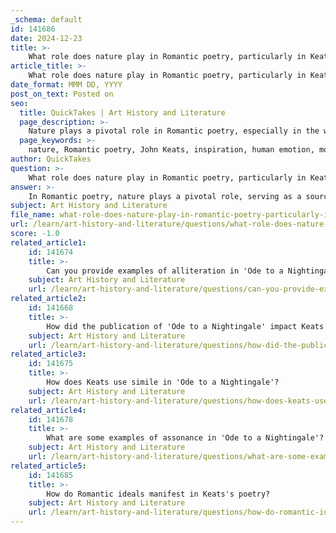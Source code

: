 ```yaml
---
_schema: default
id: 141686
date: 2024-12-23
title: >-
    What role does nature play in Romantic poetry, particularly in Keats's work?
article_title: >-
    What role does nature play in Romantic poetry, particularly in Keats's work?
date_format: MMM DD, YYYY
post_on_text: Posted on
seo:
  title: QuickTakes | Art History and Literature
  page_description: >-
    Nature plays a pivotal role in Romantic poetry, especially in the works of John Keats, serving as a source of inspiration, a reflection of human emotions, and a means to explore themes of mortality, beauty, and the transformative power of the natural world.
  page_keywords: >-
    nature, Romantic poetry, John Keats, inspiration, human emotion, mortality, beauty, transcendence, escapism, sublime, art, immortality, human condition, emotional depth, reflection
author: QuickTakes
question: >-
    What role does nature play in Romantic poetry, particularly in Keats's work?
answer: >-
    In Romantic poetry, nature plays a pivotal role, serving as a source of inspiration, a means of exploring human emotion, and a reflection of the spiritual and philosophical inquiries of the time. This is particularly evident in the works of John Keats, whose poetry often intertwines themes of nature with profound contemplations on mortality, beauty, and the human experience.\n\nFor Keats, nature is not merely a backdrop; it is a central character that shapes the emotional and intellectual landscape of his poetry. In "Ode to a Nightingale," for instance, Keats grapples with the transient nature of human existence while seeking solace in the immortal essence of the nightingale's song. The bird symbolizes a connection to the eternal, contrasting with the fleeting nature of life. Through vivid imagery and lyrical verse, Keats invites readers to reflect on the beauty of nature and its ability to evoke deep emotional responses, even as it serves as a reminder of mortality.\n\nRomantic poets, including Keats, often viewed nature as a sanctuary from the artificiality of civilization. They believed that by reconnecting with the natural world, individuals could access a deeper understanding of themselves and their place in the universe. This reverence for nature is evident in Keats's exploration of themes such as escapism and the sublime, where nature becomes a means to transcend the limitations of human experience.\n\nMoreover, the Romantic ideal emphasizes the emotional depth that nature can evoke. For Keats, the beauty of nature is intertwined with the themes of art and immortality, as seen in his contemplation of whether art can provide an escape from the pains of existence or merely serve as a reminder of life's transience. The interplay between nature and human emotion in Keats's work exemplifies the broader Romantic belief in the transformative power of the natural world.\n\nIn summary, nature in Romantic poetry, particularly in Keats's work, serves as a profound source of inspiration and reflection, allowing poets to explore complex themes of beauty, mortality, and the human condition. It is through this lens that Romantic poets articulate their reverence for the natural world and its integral role in shaping individual experience and understanding.
subject: Art History and Literature
file_name: what-role-does-nature-play-in-romantic-poetry-particularly-in-keatss-work.md
url: /learn/art-history-and-literature/questions/what-role-does-nature-play-in-romantic-poetry-particularly-in-keatss-work
score: -1.0
related_article1:
    id: 141674
    title: >-
        Can you provide examples of alliteration in 'Ode to a Nightingale'?
    subject: Art History and Literature
    url: /learn/art-history-and-literature/questions/can-you-provide-examples-of-alliteration-in-ode-to-a-nightingale
related_article2:
    id: 141668
    title: >-
        How did the publication of 'Ode to a Nightingale' impact Keats's career?
    subject: Art History and Literature
    url: /learn/art-history-and-literature/questions/how-did-the-publication-of-ode-to-a-nightingale-impact-keatss-career
related_article3:
    id: 141675
    title: >-
        How does Keats use simile in 'Ode to a Nightingale'?
    subject: Art History and Literature
    url: /learn/art-history-and-literature/questions/how-does-keats-use-simile-in-ode-to-a-nightingale
related_article4:
    id: 141678
    title: >-
        What are some examples of assonance in 'Ode to a Nightingale'?
    subject: Art History and Literature
    url: /learn/art-history-and-literature/questions/what-are-some-examples-of-assonance-in-ode-to-a-nightingale
related_article5:
    id: 141685
    title: >-
        How do Romantic ideals manifest in Keats's poetry?
    subject: Art History and Literature
    url: /learn/art-history-and-literature/questions/how-do-romantic-ideals-manifest-in-keatss-poetry
---
```


&nbsp;